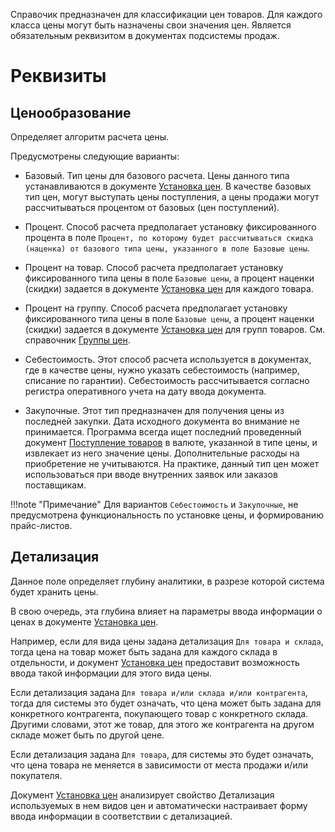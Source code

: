 ﻿Справочик предназначен для классификации цен товаров. Для каждого класса цены могут быть назначены свои значения цен. Является обязательным реквизитом в документах подсистемы продаж.

# Реквизиты

## Ценообразование

Определяет алгоритм расчета цены.

Предусмотрены следующие варианты:

*   Базовый. Тип цены для базового расчета. Цены данного типа устанавливаются в документе [Установка цен](/d/SetupPrices). В качестве базовых тип цен, могут выступать цены поступления, а цены продажи могут рассчитываться процентом от базовых (цен поступлений).

*   Процент. Способ расчета предполагает установку фиксированного процента в поле `Процент, по которому будет рассчитываться скидка (наценка) от базового типа цены, указанного в поле Базовые цены`.

*   Процент на товар. Способ расчета предполагает установку фиксированного типа цены в поле `Базовые цены`, а процент наценки (скидки) задается в документе [Установка цен](/d/SetupPrices) для каждого товара.

*   Процент на группу. Способ расчета предполагает установку фиксированного типа цены в поле `Базовые цены`, а процент наценки (скидки) задается в документе [Установка цен](/d/SetupPrices) для групп товаров. См. справочник [Группы цен](/c/PriceGroups).

*   Себестоимость. Этот способ расчета используется в документах, где в качестве цены, нужно указать себестоимость (например, списание по гарантии). Себестоимость рассчитывается согласно регистра оперативного учета на дату ввода документа.

*   Закупочные. Этот тип предназначен для получения цены из последней закупки. Дата исходного документа во внимание не принимается. Программа всегда ищет последний проведенный документ [Поступление товаров](/d/VendorInvoice) в валюте, указанной в типе цены, и извлекает из него значение цены. Дополнительные расходы на приобретение не учитываются. На практике, данный тип цен может использоваться при вводе внутренних заявок или заказов поставщикам.

!!!note "Примечание"
    Для вариантов `Себестоимость` и `Закупочные`, не предусмотрена функциональность по установке цены, и формированию прайс-листов.

## Детализация

Данное поле определяет глубину аналитики, в разрезе которой система будет хранить цены.

В свою очередь, эта глубина влияет на параметры ввода информации о ценах в документе [Установка цен](/d/SetupPrices).

Например, если для вида цены задана детализация `Для товара и склада`, тогда цена на товар может быть задана для каждого склада в отдельности, и документ [Установка цен](/d/SetupPrices) предоставит возможность ввода такой информации для этого вида цены.

Если детализация задана `Для товара и/или склада и/или контрагента`, тогда для системы это будет означать, что цена может быть задана для конкретного контрагента, покупающего товар с конкретного склада. Другими словами, этот же товар, для этого же контрагента на другом складе может быть по другой цене.

Если детализация задана `Для товара`, для системы это будет означать, что цена товара не меняется в зависимости от места продажи и/или покупателя.

Документ [Установка цен](/d/SetupPrices) анализирует свойство Детализация используемых в нем видов цен и автоматически настраивает форму ввода информации в соответствии с детализацией.
